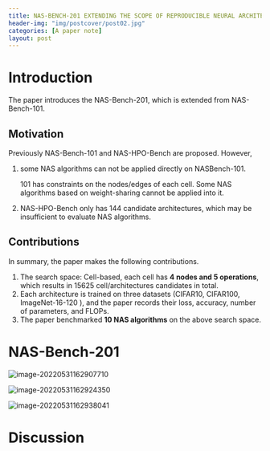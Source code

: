 ```yaml
---
title: NAS-BENCH-201 EXTENDING THE SCOPE OF REPRODUCIBLE NEURAL ARCHITECTURE SEARCH
header-img: "img/postcover/post02.jpg"
categories: [A paper note]
layout: post
---
```


# Introduction

The paper introduces the NAS-Bench-201, which is extended from NAS-Bench-101. 

## Motivation

Previously NAS-Bench-101 and NAS-HPO-Bench are proposed. However, 

1. some NAS algorithms can not be applied directly on NASBench-101.

   101 has constraints on the nodes/edges of each cell. Some NAS algorithms based on weight-sharing cannot be applied into it.

2. NAS-HPO-Bench only has 144 candidate architectures, which may be insufficient to evaluate NAS algorithms.

## Contributions

In summary, the paper makes the following contributions.

1. The search space: Cell-based, each cell has **4 nodes and 5 operations**, which results in 15625 cell/architectures candidates in total. 
2. Each architecture is trained on three datasets (CIFAR10, CIFAR100, ImageNet-16-120 ), and the paper records their loss, accuracy, number of parameters, and FLOPs.
3. The paper benchmarked **10 NAS algorithms** on the above search space.

# NAS-Bench-201

![image-20220531162907710](https://github.com/NLGithubWP/tech-notebook/raw/master/img/a_img_store/image-20220531162907710.png)

![image-20220531162924350](https://github.com/NLGithubWP/tech-notebook/raw/master/img/a_img_store/image-20220531162924350.png)

![image-20220531162938041](https://github.com/NLGithubWP/tech-notebook/raw/master//img/a_img_store/image-20220531162938041.png)

# Discussion